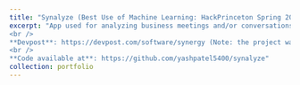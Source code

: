 ```yaml
---
title: "Synalyze (Best Use of Machine Learning: HackPrinceton Spring 2017)"
excerpt: "App used for analyzing business meetings and/or conversations that produces analyses on participants.
<br />
**Devpost**: https://devpost.com/software/synergy (Note: the project was originally named Synergy)
<br />
**Code available at**: https://github.com/yashpatel5400/synalyze"
collection: portfolio
---
```


